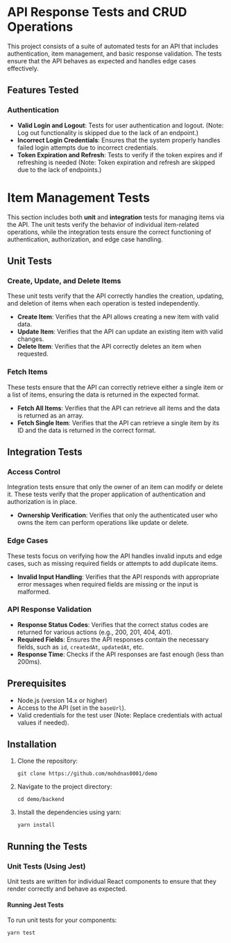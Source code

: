 # API Response Tests and CRUD Operations

This project consists of a suite of automated tests for an API that includes authentication, item management, and basic response validation. The tests ensure that the API behaves as expected and handles edge cases effectively.

## Features Tested

### Authentication
- **Valid Login and Logout**: Tests for user authentication and logout. (Note: Log out functionality is skipped due to the lack of an endpoint.)
- **Incorrect Login Credentials**: Ensures that the system properly handles failed login attempts due to incorrect credentials.
- **Token Expiration and Refresh**: Tests to verify if the token expires and if refreshing is needed (Note: Token expiration and refresh are skipped due to the lack of endpoints.)

# Item Management Tests

This section includes both **unit** and **integration** tests for managing items via the API. The unit tests verify the behavior of individual item-related operations, while the integration tests ensure the correct functioning of authentication, authorization, and edge case handling.

## Unit Tests

### **Create, Update, and Delete Items**
These unit tests verify that the API correctly handles the creation, updating, and deletion of items when each operation is tested independently.

- **Create Item**: Verifies that the API allows creating a new item with valid data.
- **Update Item**: Verifies that the API can update an existing item with valid changes.
- **Delete Item**: Verifies that the API correctly deletes an item when requested.

### **Fetch Items**
These tests ensure that the API can correctly retrieve either a single item or a list of items, ensuring the data is returned in the expected format.

- **Fetch All Items**: Verifies that the API can retrieve all items and the data is returned as an array.
- **Fetch Single Item**: Verifies that the API can retrieve a single item by its ID and the data is returned in the correct format.

## Integration Tests

### **Access Control**
Integration tests ensure that only the owner of an item can modify or delete it. These tests verify that the proper application of authentication and authorization is in place.

- **Ownership Verification**: Verifies that only the authenticated user who owns the item can perform operations like update or delete.

### **Edge Cases**
These tests focus on verifying how the API handles invalid inputs and edge cases, such as missing required fields or attempts to add duplicate items.

- **Invalid Input Handling**: Verifies that the API responds with appropriate error messages when required fields are missing or the input is malformed.


### API Response Validation
- **Response Status Codes**: Verifies that the correct status codes are returned for various actions (e.g., 200, 201, 404, 401).
- **Required Fields**: Ensures the API responses contain the necessary fields, such as `id`, `createdAt`, `updatedAt`, etc.
- **Response Time**: Checks if the API responses are fast enough (less than 200ms).

## Prerequisites

- Node.js (version 14.x or higher)
- Access to the API (set in the `baseUrl`).
- Valid credentials for the test user (Note: Replace credentials with actual values if needed).

## Installation

1. Clone the repository:
    ```
    git clone https://github.com/mohdnas0001/demo
    ```

2. Navigate to the project directory:
    ```
    cd demo/backend
    ```

3. Install the dependencies using yarn:
    ```
    yarn install
    ```

## Running the Tests

### Unit Tests (Using Jest)
Unit tests are written for individual React components to ensure that they render correctly and behave as expected.

#### Running Jest Tests
To run unit tests for your components:

```bash
yarn test
```
